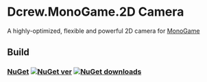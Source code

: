 # Dcrew.MonoGame.2D Camera
 A highly-optimized, flexible and powerful 2D camera for [MonoGame](https://github.com/MonoGame)

## Build
### [NuGet](https://www.nuget.org/packages/Dcrew.MonoGame.2D_Camera) [![NuGet ver](https://img.shields.io/nuget/v/Dcrew.MonoGame.2D_Camera)](https://www.nuget.org/packages/Dcrew.MonoGame.2D_Camera) [![NuGet downloads](https://img.shields.io/nuget/dt/Dcrew.MonoGame.2D_Camera)](https://www.nuget.org/packages/Dcrew.MonoGame.2D_Camera)
